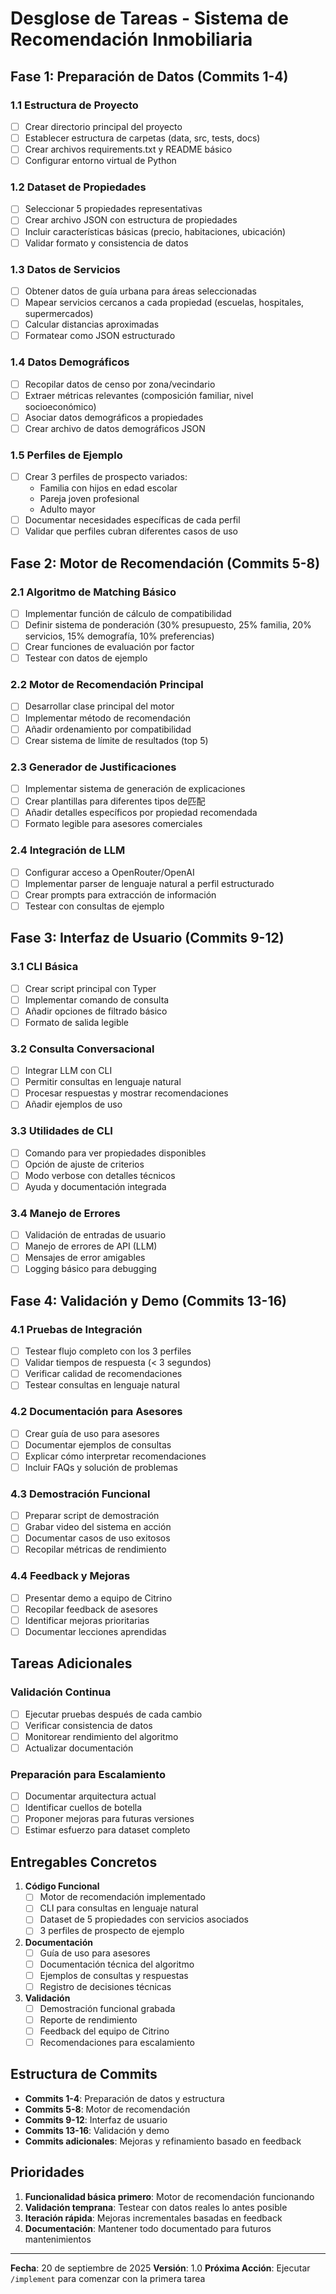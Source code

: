 # Desglose de Tareas - Sistema de Recomendación Inmobiliaria

## Fase 1: Preparación de Datos (Commits 1-4)

### 1.1 Estructura de Proyecto
- [ ] Crear directorio principal del proyecto
- [ ] Establecer estructura de carpetas (data, src, tests, docs)
- [ ] Crear archivos requirements.txt y README básico
- [ ] Configurar entorno virtual de Python

### 1.2 Dataset de Propiedades
- [ ] Seleccionar 5 propiedades representativas
- [ ] Crear archivo JSON con estructura de propiedades
- [ ] Incluir características básicas (precio, habitaciones, ubicación)
- [ ] Validar formato y consistencia de datos

### 1.3 Datos de Servicios
- [ ] Obtener datos de guía urbana para áreas seleccionadas
- [ ] Mapear servicios cercanos a cada propiedad (escuelas, hospitales, supermercados)
- [ ] Calcular distancias aproximadas
- [ ] Formatear como JSON estructurado

### 1.4 Datos Demográficos
- [ ] Recopilar datos de censo por zona/vecindario
- [ ] Extraer métricas relevantes (composición familiar, nivel socioeconómico)
- [ ] Asociar datos demográficos a propiedades
- [ ] Crear archivo de datos demográficos JSON

### 1.5 Perfiles de Ejemplo
- [ ] Crear 3 perfiles de prospecto variados:
  - Familia con hijos en edad escolar
  - Pareja joven profesional
  - Adulto mayor
- [ ] Documentar necesidades específicas de cada perfil
- [ ] Validar que perfiles cubran diferentes casos de uso

## Fase 2: Motor de Recomendación (Commits 5-8)

### 2.1 Algoritmo de Matching Básico
- [ ] Implementar función de cálculo de compatibilidad
- [ ] Definir sistema de ponderación (30% presupuesto, 25% familia, 20% servicios, 15% demografía, 10% preferencias)
- [ ] Crear funciones de evaluación por factor
- [ ] Testear con datos de ejemplo

### 2.2 Motor de Recomendación Principal
- [ ] Desarrollar clase principal del motor
- [ ] Implementar método de recomendación
- [ ] Añadir ordenamiento por compatibilidad
- [ ] Crear sistema de límite de resultados (top 5)

### 2.3 Generador de Justificaciones
- [ ] Implementar sistema de generación de explicaciones
- [ ] Crear plantillas para diferentes tipos de匹配
- [ ] Añadir detalles específicos por propiedad recomendada
- [ ] Formato legible para asesores comerciales

### 2.4 Integración de LLM
- [ ] Configurar acceso a OpenRouter/OpenAI
- [ ] Implementar parser de lenguaje natural a perfil estructurado
- [ ] Crear prompts para extracción de información
- [ ] Testear con consultas de ejemplo

## Fase 3: Interfaz de Usuario (Commits 9-12)

### 3.1 CLI Básica
- [ ] Crear script principal con Typer
- [ ] Implementar comando de consulta
- [ ] Añadir opciones de filtrado básico
- [ ] Formato de salida legible

### 3.2 Consulta Conversacional
- [ ] Integrar LLM con CLI
- [ ] Permitir consultas en lenguaje natural
- [ ] Procesar respuestas y mostrar recomendaciones
- [ ] Añadir ejemplos de uso

### 3.3 Utilidades de CLI
- [ ] Comando para ver propiedades disponibles
- [ ] Opción de ajuste de criterios
- [ ] Modo verbose con detalles técnicos
- [ ] Ayuda y documentación integrada

### 3.4 Manejo de Errores
- [ ] Validación de entradas de usuario
- [ ] Manejo de errores de API (LLM)
- [ ] Mensajes de error amigables
- [ ] Logging básico para debugging

## Fase 4: Validación y Demo (Commits 13-16)

### 4.1 Pruebas de Integración
- [ ] Testear flujo completo con los 3 perfiles
- [ ] Validar tiempos de respuesta (< 3 segundos)
- [ ] Verificar calidad de recomendaciones
- [ ] Testear consultas en lenguaje natural

### 4.2 Documentación para Asesores
- [ ] Crear guía de uso para asesores
- [ ] Documentar ejemplos de consultas
- [ ] Explicar cómo interpretar recomendaciones
- [ ] Incluir FAQs y solución de problemas

### 4.3 Demostración Funcional
- [ ] Preparar script de demostración
- [ ] Grabar video del sistema en acción
- [ ] Documentar casos de uso exitosos
- [ ] Recopilar métricas de rendimiento

### 4.4 Feedback y Mejoras
- [ ] Presentar demo a equipo de Citrino
- [ ] Recopilar feedback de asesores
- [ ] Identificar mejoras prioritarias
- [ ] Documentar lecciones aprendidas

## Tareas Adicionales

### Validación Continua
- [ ] Ejecutar pruebas después de cada cambio
- [ ] Verificar consistencia de datos
- [ ] Monitorear rendimiento del algoritmo
- [ ] Actualizar documentación

### Preparación para Escalamiento
- [ ] Documentar arquitectura actual
- [ ] Identificar cuellos de botella
- [ ] Proponer mejoras para futuras versiones
- [ ] Estimar esfuerzo para dataset completo

## Entregables Concretos

1. **Código Funcional**
   - [ ] Motor de recomendación implementado
   - [ ] CLI para consultas en lenguaje natural
   - [ ] Dataset de 5 propiedades con servicios asociados
   - [ ] 3 perfiles de prospecto de ejemplo

2. **Documentación**
   - [ ] Guía de uso para asesores
   - [ ] Documentación técnica del algoritmo
   - [ ] Ejemplos de consultas y respuestas
   - [ ] Registro de decisiones técnicas

3. **Validación**
   - [ ] Demostración funcional grabada
   - [ ] Reporte de rendimiento
   - [ ] Feedback del equipo de Citrino
   - [ ] Recomendaciones para escalamiento

## Estructura de Commits

- **Commits 1-4**: Preparación de datos y estructura
- **Commits 5-8**: Motor de recomendación
- **Commits 9-12**: Interfaz de usuario
- **Commits 13-16**: Validación y demo
- **Commits adicionales**: Mejoras y refinamiento basado en feedback

## Prioridades

1. **Funcionalidad básica primero**: Motor de recomendación funcionando
2. **Validación temprana**: Testear con datos reales lo antes posible
3. **Iteración rápida**: Mejoras incrementales basadas en feedback
4. **Documentación**: Mantener todo documentado para futuros mantenimientos

---

**Fecha**: 20 de septiembre de 2025
**Versión**: 1.0
**Próxima Acción**: Ejecutar `/implement` para comenzar con la primera tarea